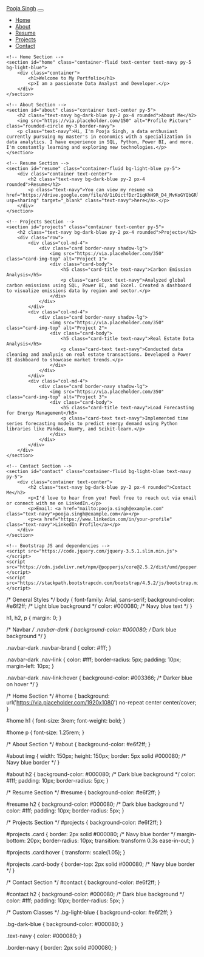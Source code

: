 <!DOCTYPE html>
<html lang="en">
<head>
    <meta charset="UTF-8">
    <meta name="viewport" content="width=device-width, initial-scale=1.0">
    <title>Pooja Singh - Portfolio</title>
    <!-- Bootstrap CSS -->
    <link href="https://stackpath.bootstrapcdn.com/bootstrap/4.5.2/css/bootstrap.min.css" rel="stylesheet">
    <!-- Custom CSS -->
    <link rel="stylesheet" href="styles.css">
</head>
<body>
    <!-- Navbar -->
    <nav class="navbar navbar-expand-lg navbar-dark bg-dark-blue">
        <a class="navbar-brand" href="#">Pooja Singh</a>
        <button class="navbar-toggler" type="button" data-toggle="collapse" data-target="#navbarNav" aria-controls="navbarNav" aria-expanded="false" aria-label="Toggle navigation">
            <span class="navbar-toggler-icon"></span>
        </button>
        <div class="collapse navbar-collapse" id="navbarNav">
            <ul class="navbar-nav ml-auto">
                <li class="nav-item">
                    <a class="nav-link" href="#home">Home</a>
                </li>
                <li class="nav-item">
                    <a class="nav-link" href="#about">About</a>
                </li>
                <li class="nav-item">
                    <a class="nav-link" href="#resume">Resume</a>
                </li>
                <li class="nav-item">
                    <a class="nav-link" href="#projects">Projects</a>
                </li>
                <li class="nav-item">
                    <a class="nav-link" href="#contact">Contact</a>
                </li>
            </ul>
        </div>
    </nav>

    <!-- Home Section -->
    <section id="home" class="container-fluid text-center text-navy py-5 bg-light-blue">
        <div class="container">
            <h1>Welcome to My Portfolio</h1>
            <p>I am a passionate Data Analyst and Developer.</p>
        </div>
    </section>

    <!-- About Section -->
    <section id="about" class="container text-center py-5">
        <h2 class="text-navy bg-dark-blue py-2 px-4 rounded">About Me</h2>
        <img src="https://via.placeholder.com/150" alt="Profile Picture" class="rounded-circle my-3 border-navy">
        <p class="text-navy">Hi, I'm Pooja Singh, a data enthusiast currently pursuing my master's in economics with a specialization in data analytics. I have experience in SQL, Python, Power BI, and more. I'm constantly learning and exploring new technologies.</p>
    </section>

    <!-- Resume Section -->
    <section id="resume" class="container-fluid bg-light-blue py-5">
        <div class="container text-center">
            <h2 class="text-navy bg-dark-blue py-2 px-4 rounded">Resume</h2>
            <p class="text-navy">You can view my resume <a href="https://drive.google.com/file/d/1iOictfDzrIiqKhH9R_D4_MvKoGYQbGRl/view?usp=sharing" target="_blank" class="text-navy">here</a>.</p>
        </div>
    </section>

    <!-- Projects Section -->
    <section id="projects" class="container text-center py-5">
        <h2 class="text-navy bg-dark-blue py-2 px-4 rounded">Projects</h2>
        <div class="row">
            <div class="col-md-4">
                <div class="card border-navy shadow-lg">
                    <img src="https://via.placeholder.com/350" class="card-img-top" alt="Project 1">
                    <div class="card-body">
                        <h5 class="card-title text-navy">Carbon Emission Analysis</h5>
                        <p class="card-text text-navy">Analyzed global carbon emissions using SQL, Power BI, and Excel. Created a dashboard to visualize emissions data by region and sector.</p>
                    </div>
                </div>
            </div>
            <div class="col-md-4">
                <div class="card border-navy shadow-lg">
                    <img src="https://via.placeholder.com/350" class="card-img-top" alt="Project 2">
                    <div class="card-body">
                        <h5 class="card-title text-navy">Real Estate Data Analysis</h5>
                        <p class="card-text text-navy">Conducted data cleaning and analysis on real estate transactions. Developed a Power BI dashboard to showcase market trends.</p>
                    </div>
                </div>
            </div>
            <div class="col-md-4">
                <div class="card border-navy shadow-lg">
                    <img src="https://via.placeholder.com/350" class="card-img-top" alt="Project 3">
                    <div class="card-body">
                        <h5 class="card-title text-navy">Load Forecasting for Energy Management</h5>
                        <p class="card-text text-navy">Implemented time series forecasting models to predict energy demand using Python libraries like Pandas, NumPy, and Scikit-learn.</p>
                    </div>
                </div>
            </div>
        </div>
    </section>

    <!-- Contact Section -->
    <section id="contact" class="container-fluid bg-light-blue text-navy py-5">
        <div class="container text-center">
            <h2 class="text-navy bg-dark-blue py-2 px-4 rounded">Contact Me</h2>
            <p>I'd love to hear from you! Feel free to reach out via email or connect with me on LinkedIn.</p>
            <p>Email: <a href="mailto:pooja.singh@example.com" class="text-navy">pooja.singh@example.com</a></p>
            <p><a href="https://www.linkedin.com/in/your-profile" class="text-navy">LinkedIn Profile</a></p>
        </div>
    </section>

    <!-- Bootstrap JS and dependencies -->
    <script src="https://code.jquery.com/jquery-3.5.1.slim.min.js"></script>
    <script src="https://cdn.jsdelivr.net/npm/@popperjs/core@2.5.2/dist/umd/popper.min.js"></script>
    <script src="https://stackpath.bootstrapcdn.com/bootstrap/4.5.2/js/bootstrap.min.js"></script>
</body>
</html>
/* General Styles */
body {
    font-family: Arial, sans-serif;
    background-color: #e6f2ff; /* Light blue background */
    color: #000080; /* Navy blue text */
}

h1, h2, p {
    margin: 0;
}

/* Navbar */
.navbar-dark {
    background-color: #000080; /* Dark blue background */
}

.navbar-dark .navbar-brand {
    color: #fff;
}

.navbar-dark .nav-link {
    color: #fff;
    border-radius: 5px;
    padding: 10px;
    margin-left: 10px;
}

.navbar-dark .nav-link:hover {
    background-color: #003366; /* Darker blue on hover */
}

/* Home Section */
#home {
    background: url('https://via.placeholder.com/1920x1080') no-repeat center center/cover;
}

#home h1 {
    font-size: 3rem;
    font-weight: bold;
}

#home p {
    font-size: 1.25rem;
}

/* About Section */
#about {
    background-color: #e6f2ff;
}

#about img {
    width: 150px;
    height: 150px;
    border: 5px solid #000080; /* Navy blue border */
}

#about h2 {
    background-color: #000080; /* Dark blue background */
    color: #fff;
    padding: 10px;
    border-radius: 5px;
}

/* Resume Section */
#resume {
    background-color: #e6f2ff;
}

#resume h2 {
    background-color: #000080; /* Dark blue background */
    color: #fff;
    padding: 10px;
    border-radius: 5px;
}

/* Projects Section */
#projects {
    background-color: #e6f2ff;
}

#projects .card {
    border: 2px solid #000080; /* Navy blue border */
    margin-bottom: 20px;
    border-radius: 10px;
    transition: transform 0.3s ease-in-out;
}

#projects .card:hover {
    transform: scale(1.05);
}

#projects .card-body {
    border-top: 2px solid #000080; /* Navy blue border */
}

/* Contact Section */
#contact {
    background-color: #e6f2ff;
}

#contact h2 {
    background-color: #000080; /* Dark blue background */
    color: #fff;
    padding: 10px;
    border-radius: 5px;
}

/* Custom Classes */
.bg-light-blue {
    background-color: #e6f2ff;
}

.bg-dark-blue {
    background-color: #000080;
}

.text-navy {
    color: #000080;
}

.border-navy {
    border: 2px solid #000080;
}
